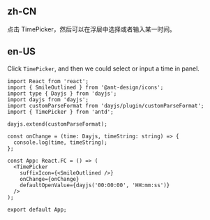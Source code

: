 ## zh-CN

点击 TimePicker，然后可以在浮层中选择或者输入某一时间。

## en-US

Click `TimePicker`, and then we could select or input a time in panel.
```tsx
import React from 'react';
import { SmileOutlined } from '@ant-design/icons';
import type { Dayjs } from 'dayjs';
import dayjs from 'dayjs';
import customParseFormat from 'dayjs/plugin/customParseFormat';
import { TimePicker } from 'antd';

dayjs.extend(customParseFormat);

const onChange = (time: Dayjs, timeString: string) => {
  console.log(time, timeString);
};

const App: React.FC = () => (
  <TimePicker
    suffixIcon={<SmileOutlined />}
    onChange={onChange}
    defaultOpenValue={dayjs('00:00:00', 'HH:mm:ss')}
  />
);

export default App;
```

